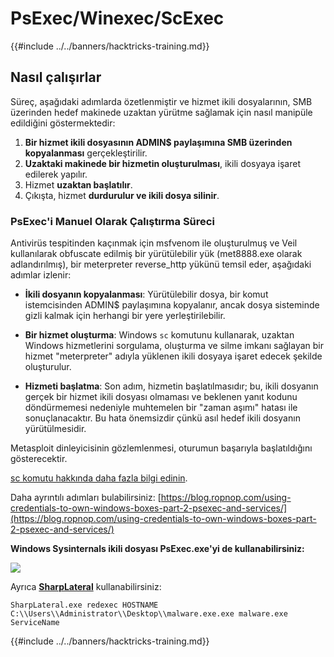 # PsExec/Winexec/ScExec

{{#include ../../banners/hacktricks-training.md}}

## Nasıl çalışırlar

Süreç, aşağıdaki adımlarda özetlenmiştir ve hizmet ikili dosyalarının, SMB üzerinden hedef makinede uzaktan yürütme sağlamak için nasıl manipüle edildiğini göstermektedir:

1. **Bir hizmet ikili dosyasının ADMIN$ paylaşımına SMB üzerinden kopyalanması** gerçekleştirilir.
2. **Uzaktaki makinede bir hizmetin oluşturulması**, ikili dosyaya işaret edilerek yapılır.
3. Hizmet **uzaktan başlatılır**.
4. Çıkışta, hizmet **durdurulur ve ikili dosya silinir**.

### **PsExec'i Manuel Olarak Çalıştırma Süreci**

Antivirüs tespitinden kaçınmak için msfvenom ile oluşturulmuş ve Veil kullanılarak obfuscate edilmiş bir yürütülebilir yük (met8888.exe olarak adlandırılmış), bir meterpreter reverse_http yükünü temsil eder, aşağıdaki adımlar izlenir:

- **İkili dosyanın kopyalanması**: Yürütülebilir dosya, bir komut istemcisinden ADMIN$ paylaşımına kopyalanır, ancak dosya sisteminde gizli kalmak için herhangi bir yere yerleştirilebilir.

- **Bir hizmet oluşturma**: Windows `sc` komutunu kullanarak, uzaktan Windows hizmetlerini sorgulama, oluşturma ve silme imkanı sağlayan bir hizmet "meterpreter" adıyla yüklenen ikili dosyaya işaret edecek şekilde oluşturulur.

- **Hizmeti başlatma**: Son adım, hizmetin başlatılmasıdır; bu, ikili dosyanın gerçek bir hizmet ikili dosyası olmaması ve beklenen yanıt kodunu döndürmemesi nedeniyle muhtemelen bir "zaman aşımı" hatası ile sonuçlanacaktır. Bu hata önemsizdir çünkü asıl hedef ikili dosyanın yürütülmesidir.

Metasploit dinleyicisinin gözlemlenmesi, oturumun başarıyla başlatıldığını gösterecektir.

[sc komutu hakkında daha fazla bilgi edinin](https://technet.microsoft.com/en-us/library/bb490995.aspx).

Daha ayrıntılı adımları bulabilirsiniz: [https://blog.ropnop.com/using-credentials-to-own-windows-boxes-part-2-psexec-and-services/](https://blog.ropnop.com/using-credentials-to-own-windows-boxes-part-2-psexec-and-services/)

**Windows Sysinternals ikili dosyası PsExec.exe'yi de kullanabilirsiniz:**

![](<../../images/image (165).png>)

Ayrıca [**SharpLateral**](https://github.com/mertdas/SharpLateral) kullanabilirsiniz:
```
SharpLateral.exe redexec HOSTNAME C:\\Users\\Administrator\\Desktop\\malware.exe.exe malware.exe ServiceName
```
{{#include ../../banners/hacktricks-training.md}}
